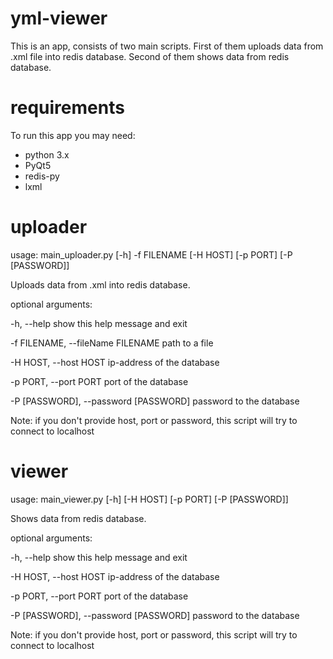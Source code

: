 # yml-viewer

This is an app, consists of two main scripts. 
First of them uploads data from .xml file into redis database.
Second of them shows data from redis database.

# requirements

To run this app you may need:
 - python 3.x
 - PyQt5
 - redis-py
 - lxml

# uploader

usage: main_uploader.py [-h] -f FILENAME [-H HOST] [-p PORT] [-P [PASSWORD]]

Uploads data from .xml into redis database.

optional arguments:

  -h, --help            show this help message and exit
  
  -f FILENAME, --fileName FILENAME path to a file
  
  -H HOST, --host HOST  ip-address of the database
  
  -p PORT, --port PORT  port of the database
  
  -P [PASSWORD], --password [PASSWORD] password to the database
 
 Note: if you don't provide host, port or password, this script will try to connect to localhost
 
 # viewer
 
 usage: main_viewer.py [-h] [-H HOST] [-p PORT] [-P [PASSWORD]]

Shows data from redis database.

optional arguments:

  -h, --help            show this help message and exit
  
  -H HOST, --host HOST  ip-address of the database
  
  -p PORT, --port PORT  port of the database
  
  -P [PASSWORD], --password [PASSWORD] password to the database
  
Note: if you don't provide host, port or password, this script will try to connect to localhost
 

